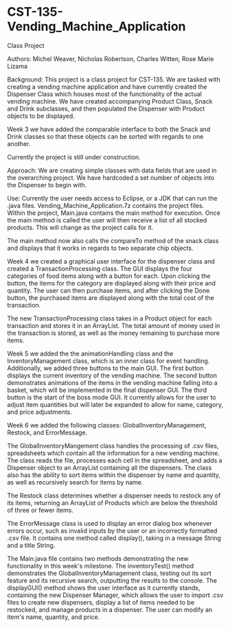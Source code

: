 # CST-135-Vending_Machine_Application
Class Project

Authors: Michel Weaver, Nicholas Robertson, Charles Witten, Rose Marie Lizama

Background: This project is a class project for CST-135. We are tasked with creating a vending machine application and have currently created the Dispenser Class which houses most of the functionality of the actual vending machine. We have created accompanying Product Class, Snack and Drink subclasses, and then populated the Dispenser with Product objects to be displayed.


Week 3 we have added the comparable interface to both the Snack and Drink classes so that these objects can be sorted with regards to one another. 

Currently the project is still under construction.

Approach: We are creating simple classes with data fields that are used in the overarching project. We have hardcoded a set number of objects into the Dispenser to begin with.

Use: Currently the user needs access to Eclipse, or a JDK that can run the .java files. Vending_Machine_Application.7z contains the project files. Within the project, Main.java contains the main method for execution. Once the main method is called the user will then receive a list of all stocked products. This will change as the project calls for it.

The main method now also calls the compareTo method of the snack class and displays that it works in regards to two separate chip objects.


Week 4 we created a graphical user interface for the dispenser class and created a TransactionProcessing class.  The GUI displays the four categories of food items along with a button for each.  Upon clicking the button, the items for the category are displayed along with their price and quantity.  The user can then purchase items, and after clicking the Done button, the purchased items are displayed along with the total cost of the transaction.

The new TransactionProcessing class takes in a Product object for each transaction and stores it in an ArrayList.  The total amount of money used in the transaction is stored, as well as the money remaining to purchase more items.


Week 5 we added the the animationHandling class and the InventoryManagement class, which is an inner class for event handling.  Additionally, we added three buttons to the main GUI.  The first button displays the current inventory of the vending machine.  The second button demonstrates animations of the items in the vending machine falling into a basket, which will be implemented in the final dispenser GUI.  The third button is the start of the boss mode GUI.  It currently allows for the user to adjust item quantities but will later be expanded to allow for name, category, and price adjustments.


Week 6 we added the following classes: GlobalInventoryManagement, Restock, and ErrorMessage.

The GlobalInventoryMangement class handles the processing of .csv files, spreadsheets which contain all the information for a new vending machine.  The class reads the file, processes each cell in the spreadsheet, and adds a Dispenser object to an ArrayList containing all the dispensers.  The class also has the ability to sort items within the dispenser by name and quantity, as well as recursively search for items by name.

The Restock class determines whether a dispenser needs to restock any of its items, returning an ArrayList of Products which are below the threshold of three or fewer items.

The ErrorMessage class is used to display an error dialog box whenever errors occur, such as invalid inputs by the user or an incorrectly formatted .csv file.  It contains one method called display(), taking in a message String and a title String.

The Main.java file contains two methods demonstrating the new functionality in this week's milestone.  The inventoryTest() method demonstrates the GlobalInventoryManagement class, testing out its sort feature and its recursive search, outputting the results to the console.  The displayGUI() method shows the user interface as it currently stands, containing the new Dispenser Manager, which allows the user to import .csv files to create new dispensers, display a list of items needed to be restocked, and manage products in a dispenser.  The user can modify an item's name, quantity, and price.
